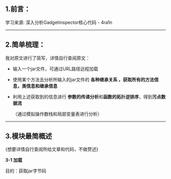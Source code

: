 ## 1.前言：

学习来源:
深入分析Gadgetinspector核心代码 - 4ra1n

---

## 2.简单梳理：

我对原文进行了简写，详情自行查阅原文：

- 输入一个jar文件，可通过URL路径远程加载

- 使用某个方法去分析所输入的jar文件的 **各种继承关系 ，获取所有的方法信息，类信息和继承信息**

- 利用上述获取到的信息进行 **参数的传递分析**和**函数的拓扑逆排序**，得到**污点数据流**

  （通过模拟操作数栈和局部变量表进行分析）

---

## 3.模块最简概述

{想要详情自行查阅所给文章和代码，不做赘述}

**3-1 加载**

目的：获取jar字节码

